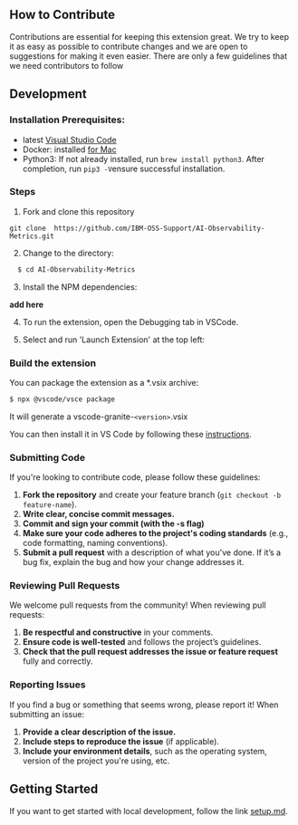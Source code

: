 
## How to Contribute

Contributions are essential for keeping this extension great. We try to keep it as easy as possible to contribute changes and we are open to suggestions for making it even easier. There are only a few guidelines that we need contributors to follow

## Development

### Installation Prerequisites:

  * latest [Visual Studio Code](https://code.visualstudio.com/)
  * Docker:  installed [for Mac](https://docs.docker.com/desktop/install/mac-install/)
  * Python3: If not already installed, run `brew install python3`. After completion, run `pip3 -V`ensure successful installation.

  ### Steps
1. Fork and clone this repository
```
git clone  https://github.com/IBM-OSS-Support/AI-Observability-Metrics.git
```

2. Change to the directory:
```bash
  $ cd AI-Observability-Metrics
```
3. Install the NPM dependencies:

**add here**

4. To run the extension, open the Debugging tab in VSCode.

5. Select and run 'Launch Extension' at the top left:

### Build the extension

You can package the extension as a *.vsix archive:
  ```bash
  $ npx @vscode/vsce package
  ```

It will generate a vscode-granite-`<version>`.vsix

You can then install it in VS Code by following these [instructions](https://code.visualstudio.com/docs/editor/extension-marketplace#_install-from-a-vsix).

### Submitting Code

If you're looking to contribute code, please follow these guidelines:

1. **Fork the repository** and create your feature branch (`git checkout -b feature-name`).
2. **Write clear, concise commit messages.**
3. **Commit and sign your commit (with the -s flag)**
4. **Make sure your code adheres to the project's coding standards** (e.g., code formatting, naming conventions).
5. **Submit a pull request** with a description of what you've done. If it’s a bug fix, explain the bug and how your change addresses it.

### Reviewing Pull Requests

We welcome pull requests from the community! When reviewing pull requests:

1. **Be respectful and constructive** in your comments.
2. **Ensure code is well-tested** and follows the project’s guidelines.
3. **Check that the pull request addresses the issue or feature request** fully and correctly.

### Reporting Issues

If you find a bug or something that seems wrong, please report it! When submitting an issue:

1. **Provide a clear description of the issue.**
2. **Include steps to reproduce the issue** (if applicable).
3. **Include your environment details**, such as the operating system, version of the project you're using, etc.

## Getting Started

If you want to get started with local development, follow the link 
[setup.md](setup.md).
